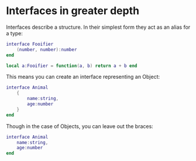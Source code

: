 # Interfaces in greater depth
Interfaces describe a structure. In their simplest form they act as an alias for a type:

```lua
interface Fooifier
	(number, number):number
end

local a:Fooifier = function(a, b) return a + b end
```

This means you can create an interface representing an Object:

```lua
interface Animal
	{
		name:string,
		age:number
	}
end
```

Though in the case of Objects, you can leave out the braces:

```lua
interface Animal
	name:string,
	age:number
end
```

